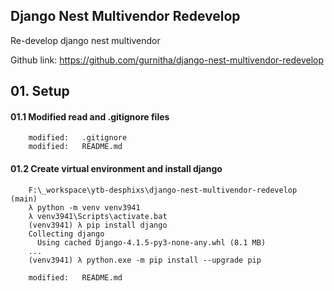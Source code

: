 ## Django Nest Multivendor Redevelop
Re-develop django nest multivendor

Github link: https://github.com/gurnitha/django-nest-multivendor-redevelop


## 01. Setup


#### 01.1 Modified read and .gitignore files

        modified:   .gitignore
        modified:   README.md


#### 01.2 Create virtual environment and install django


        F:\_workspace\ytb-desphixs\django-nest-multivendor-redevelop (main)
        λ python -m venv venv3941
        λ venv3941\Scripts\activate.bat
        (venv3941) λ pip install django
        Collecting django
          Using cached Django-4.1.5-py3-none-any.whl (8.1 MB)
        ...
        (venv3941) λ python.exe -m pip install --upgrade pip

        modified:   README.md